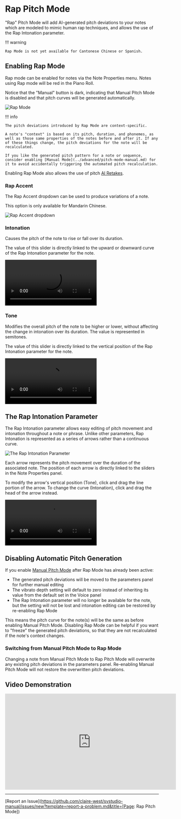 # Rap Pitch Mode

"Rap" Pitch Mode will add AI-generated pitch deviations to your notes which are modeled to mimic human rap techniques, and allows the use of the Rap Intonation parameter.

!!! warning

    Rap Mode is not yet available for Cantonese Chinese or Spanish.

## Enabling Rap Mode

Rap mode can be enabled for notes via the Note Properties menu. Notes using Rap mode will be red in the Piano Roll.

Notice that the "Manual" button is dark, indicating that Manual Pitch Mode is disabled and that pitch curves will be generated automatically.

![Rap Mode](../img/ai-functions/pitch-mode-rap.png)

!!! info

    The pitch deviations introduced by Rap Mode are context-specific.

    A note's "context" is based on its pitch, duration, and phonemes, as well as those same properties of the notes before and after it. If any of these things change, the pitch deviations for the note will be recalculated.

    If you like the generated pitch pattern for a note or sequence, consider enabling [Manual Mode](../advanced/pitch-mode-manual.md) for it to avoid accidentally triggering the automated pitch recalculation.

Enabling Rap Mode also allows the use of pitch [AI Retakes](ai-retakes.md).

### Rap Accent

The Rap Accent dropdown can be used to produce variations of a note.

This option is only available for Mandarin Chinese.

![Rap Accent dropdown](../img/ai-functions/rap-accent.png)

### Intonation

Causes the pitch of the note to rise or fall over its duration.

The value of this slider is directly linked to the upward or downward curve of the Rap Intonation parameter for the note.

![type:video](../img/ai-functions/rap-intonation-slider-2.mp4)

### Tone

Modifies the overall pitch of the note to be higher or lower, without affecting the change in intonation over its duration. The value is represented in semitones.

The value of this slider is directly linked to the vertical position of the Rap Intonation parameter for the note.

![type:video](../img/ai-functions/rap-tone-slider-2.mp4)

## The Rap Intonation Parameter

The Rap Intonation parameter allows easy editing of pitch movement and intonation throughout a note or phrase. Unlike other parameters, Rap Intonation is represented as a series of arrows rather than a continuous curve.

![The Rap Intonation Parameter](../img/parameters/rap-intonation.png)

Each arrow represents the pitch movement over the duration of the associated note. The position of each arrow is directly linked to the sliders in the Note Properties panel.

To modify the arrow's vertical position (Tone), click and drag the line portion of the arrow. To change the curve (Intonation), click and drag the head of the arrow instead.

![type:video](../img/parameters/rap-intonation-2.mp4)

## Disabling Automatic Pitch Generation

If you enable [Manual Pitch Mode](../advanced/pitch-mode-manual.md) after Rap Mode has already been active:

* The generated pitch deviations will be moved to the parameters panel for further manual editing
* The vibrato depth setting will default to zero instead of inheriting its value from the default set in the Voice panel
* The Rap Intonation parameter will no longer be available for the note, but the setting will not be lost and intonation editing can be restored by re-enabling Rap Mode

This means the pitch curve for the note(s) will be the same as before enabling Manual Pitch Mode. Disabling Rap Mode can be helpful if you want to "freeze" the generated pitch deviations, so that they are not recalculated if the note's context changes.

### Switching from Manual Pitch Mode to Rap Mode

Changing a note from Manual Pitch Mode to Rap Pitch Mode will overwrite any existing pitch deviations in the parameters panel. Re-enabling Manual Pitch Mode will not restore the overwritten pitch deviations.

## Video Demonstration

<iframe width="560" height="315" src="https://www.youtube-nocookie.com/embed/Z6OB3jHiBBk" title="YouTube video player" frameborder="0" allowfullscreen></iframe>

---

[Report an Issue](https://github.com/claire-west/svstudio-manual/issues/new?template=report-a-problem.md&title=[Page: Rap Pitch Mode])